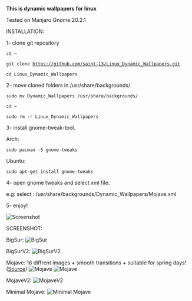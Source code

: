 <Text>

<b>This is dynamic wallpapers for linux</b>

Tested on Manjaro Gnome 20.2.1

INSTALLATION:


1- clone git repository

<code>cd ~</code>

<code>git clone https://github.com/saint-13/Linux_Dynamic_Wallpapers.git</code>

<code>cd Linux_Dynamic_Wallpapers</code>

2- move cloned folders in /usr/share/backgrounds/

<code>sudo mv Dynamic_Wallpapers /usr/share/backgrounds/</code>

<code>cd ~</code>

<code>sudo rm -r Linux_Dynamic_Wallpapers</code>

3- install gnome-tweak-tool.

Arch:

<code>sudo pacman -S gnome-tweaks</code>

Ubuntu:

<code>sudo apt-get install gnome-tweaks</code>

4- open gnome tweaks and select xml file.

e.g: select : /usr/share/backgrounds/Dynamic_Wallpapers/Mojave.xml

5- enjoy!

![Screenshot](https://raw.githubusercontent.com/saint-13/Linux_Dynamic_Wallpapers/main/Screenshots/Screenshot%20from%202021-03-30%2019-45-07.png)

SCREENSHOT:

BigSur:
![BigSur](https://raw.githubusercontent.com/saint-13/Linux_Dynamic_Wallpapers/main/Screenshots/Screenshot%20from%202021-03-30%2020-02-39.png)

BigSurV2:
![BigSurV2](https://raw.githubusercontent.com/saint-13/Linux_Dynamic_Wallpapers/main/Screenshots/Screenshot%20from%202021-03-30%2019-06-30.png)

Mojave: 16 diffrent images + smooth transitions + suitable for spring days! ([Source](https://gist.github.com/trongthanh/7d632e90687e1bc219e1f3262d337702))
![Mojave](https://raw.githubusercontent.com/saint-13/Linux_Dynamic_Wallpapers/main/Screenshots/Screenshot%20from%202021-03-30%2018-19-54.png)
![Mojave](https://raw.githubusercontent.com/saint-13/Linux_Dynamic_Wallpapers/main/Screenshots/Screenshot%20from%202021-03-30%2019-00-31.png)

MojaveV2:
![MojaveV2](https://raw.githubusercontent.com/saint-13/Linux_Dynamic_Wallpapers/main/Screenshots/Screenshot%20from%202021-03-30%2018-20-14.png)

Minimal Mojave:
![Minimal Mojave](https://raw.githubusercontent.com/saint-13/Linux_Dynamic_Wallpapers/main/Screenshots/Screenshot%20from%202021-03-30%2018-19-31.png)

</Text>

